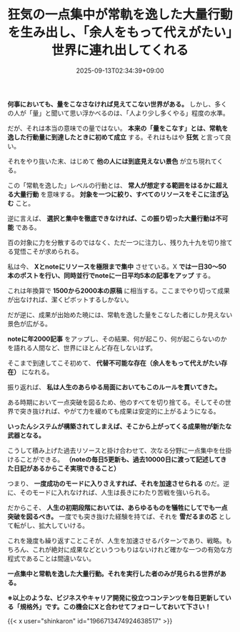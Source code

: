 ﻿---
title: "狂気の一点集中が常軌を逸した大量行動を生み出し、「余人をもって代えがたい」世界に連れ出してくれる"
date: 2025-09-13T02:34:39+09:00
draft: false
---

**何事においても、量をこなさなければ見えてこない世界がある。** しかし、多くの人が「量」と聞いて思い浮かべるのは、「人より少し多くやる」程度の水準。

だが、それは本当の意味での量ではない。 **本来の「量をこなす」とは、常軌を逸した行動量に到達したときに初めて成立** する。それはもはや **狂気** と言って良い。

それをやり抜いた末、はじめて **他の人には到底見えない景色** が立ち現れてくる。



この「常軌を逸した」レベルの行動とは、 **常人が想定する範囲をはるかに超える大量行動** を意味する。 **対象を一つに絞り、すべてのリソースをそこに注ぎ込む** こと。

逆に言えば、 **選択と集中を徹底できなければ、この振り切った大量行動は不可能** である。

百の対象に力を分散するのではなく、ただ一つに注力し、残り九十九を切り捨てる覚悟こそが求められる。



私は今、 **Xとnoteにリソースを極限まで集中** させている。X **では一日30～50本のポストを行い、同時並行でnoteに一日平均5本の記事をアップ** する。

これは年換算で **1500から2000本の原稿** に相当する。ここまでやり切って成果が出なければ、潔くピボットするしかない。

だが逆に、成果が出始めた暁には、常軌を逸した量をこなした者にしか見えない景色が広がる。

**noteに年2000記事** をアップし、その結果、何が起こり、何が起こらないのかを語れる人間など、世界にほとんど存在しないはず。

そこまで到達してこそ初めて、 **代替不可能な存在（余人をもって代えがたい存在）** になれる。



振り返れば、 **私は人生のあらゆる局面においてもこのルールを貫いてきた。**

ある時期において一点突破を図るため、他のすべてを切り捨てる。そしてその世界で突き抜ければ、やがて力を緩めても成果は安定的に上がるようになる。

**いったんシステムが構築されてしまえば、そこから上がってくる成果物が新たな武器となる。** 

こうして積み上げた過去リソースと掛け合わせて、次なる分野に一点集中を仕掛けることができる。 **（noteの毎日5更新も、過去10000日に渡って記述してきた日記があるからこそ実現できること）**



つまり、 **一度成功のモードに入りさえすれば、それを加速させられる** のだ。逆に、そのモードに入れなければ、人生は長きにわたり苦戦を強いられる。

だからこそ、 **人生の初期段階においては、あらゆるものを犠牲にしてでも一点突破を図るべき。** 一度でも突き抜けた経験を持てば、それを **雪だるまの芯** として転がし、拡大していける。



これを幾度も繰り返すことこそが、人生を加速させるパターンであり、戦略。もちろん、これが絶対に成果などというつもりはないけれど確かな一つの有効な方程式であることは間違いない。

 **一点集中と常軌を逸した大量行動。それを実行した者のみが見られる世界がある。**



**※以上のような、ビジネスやキャリア開発に役立つコンテンツを毎日更新している「規格外」です。この機会にXと合わせてフォローしておいて下さい！**



{{< x user="shinkaron" id="1966713474924638517" >}}